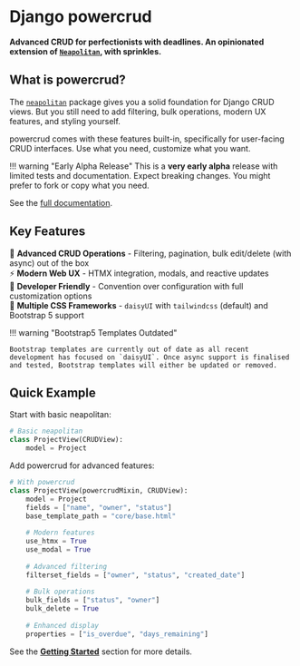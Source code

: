 # Django powercrud

**Advanced CRUD for perfectionists with deadlines. An opinionated extension of [`Neapolitan`](https://github.com/carltongibson/neapolitan), with sprinkles.**

## What is powercrud?

The [`neapolitan`](https://github.com/carltongibson/neapolitan/) package gives you a solid foundation for Django CRUD views. But you still need to add filtering, bulk operations, modern UX features, and styling yourself.

powercrud comes with these features built-in, specifically for user-facing CRUD interfaces. Use what you need, customize what you want.

!!! warning "Early Alpha Release"
    This is a **very early alpha** release with limited tests and documentation. Expect breaking changes. You might prefer to fork or copy what you need.

See the [full documentation](https://doctor-cornelius.github.io/django-powercrud/).

## Key Features

🎯 **Advanced CRUD Operations** - Filtering, pagination, bulk edit/delete (with async) out of the box  
⚡ **Modern Web UX** - HTMX integration, modals, and reactive updates  
🔧 **Developer Friendly** - Convention over configuration with full customization options  
🎨 **Multiple CSS Frameworks** - `daisyUI` with `tailwindcss` (default) and Bootstrap 5 support  

!!! warning "Bootstrap5 Templates Outdated"

    Bootstrap templates are currently out of date as all recent development has focused on `daisyUI`. Once async support is finalised and tested, Bootstrap templates will either be updated or removed.

## Quick Example

Start with basic neapolitan:

```python
# Basic neapolitan
class ProjectView(CRUDView):
    model = Project
```

Add powercrud for advanced features:

```python
# With powercrud
class ProjectView(powercrudMixin, CRUDView):
    model = Project
    fields = ["name", "owner", "status"]
    base_template_path = "core/base.html"
    
    # Modern features
    use_htmx = True
    use_modal = True
    
    # Advanced filtering
    filterset_fields = ["owner", "status", "created_date"]
    
    # Bulk operations
    bulk_fields = ["status", "owner"]
    bulk_delete = True
    
    # Enhanced display
    properties = ["is_overdue", "days_remaining"]
```

See the **[Getting Started](getting_started.md)** section for more details.
